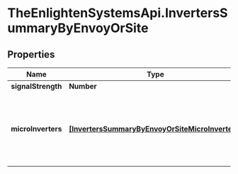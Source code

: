 # TheEnlightenSystemsApi.InvertersSummaryByEnvoyOrSite

## Properties

Name | Type | Description | Notes
------------ | ------------- | ------------- | -------------
**signalStrength** | **Number** |  | 
**microInverters** | [**[InvertersSummaryByEnvoyOrSiteMicroInverters]**](InvertersSummaryByEnvoyOrSiteMicroInverters.md) | A list of active inverters on this system, including serial and model numbers. | 


